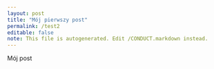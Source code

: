 ```yaml
---
layout: post
title: "Mój pierwszy post"
permalink: /test2
editable: false
note: This file is autogenerated. Edit /CONDUCT.markdown instead.
---
```


Mój post
